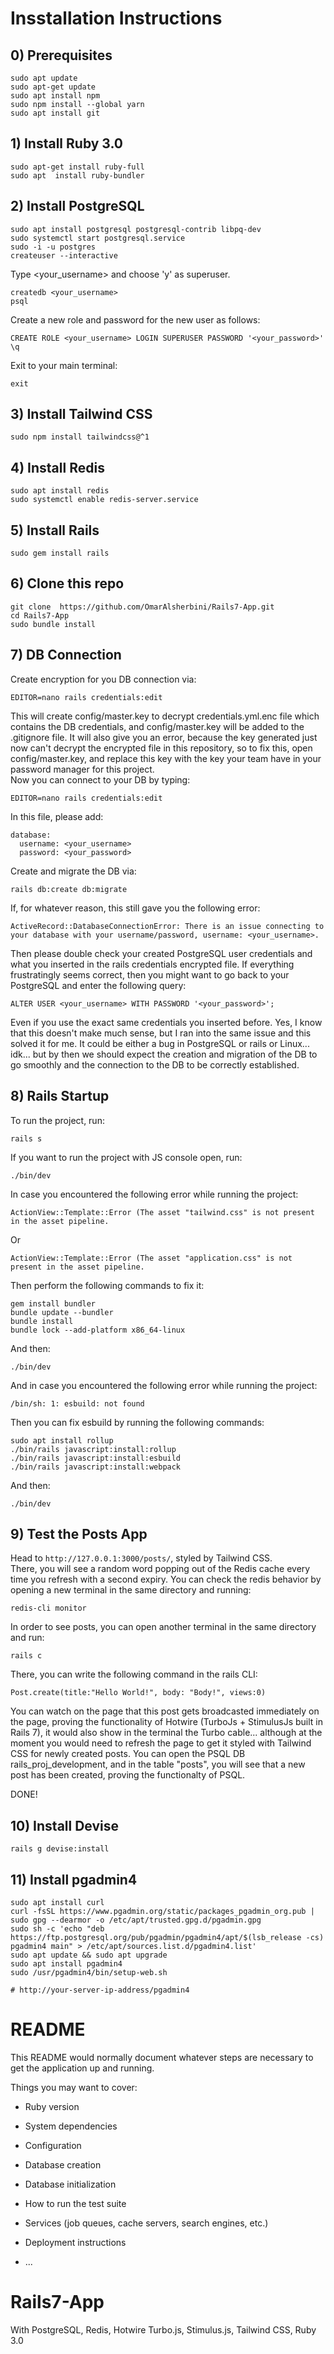 # Insstallation Instructions

## 0) Prerequisites
```
sudo apt update
sudo apt-get update
sudo apt install npm
sudo npm install --global yarn
sudo apt install git
```

## 1) Install Ruby 3.0
```
sudo apt-get install ruby-full
sudo apt  install ruby-bundler
```
## 2) Install PostgreSQL
```
sudo apt install postgresql postgresql-contrib libpq-dev
sudo systemctl start postgresql.service
sudo -i -u postgres
createuser --interactive
```
Type <your_username> and choose 'y' as superuser. <br/>
```
createdb <your_username>
psql
```
Create a new role and password for the new user as follows:
```
CREATE ROLE <your_username> LOGIN SUPERUSER PASSWORD '<your_password>'
\q
```
Exit to your main terminal:
```
exit
```
## 3) Install Tailwind CSS
```
sudo npm install tailwindcss@^1
```
## 4) Install Redis
```
sudo apt install redis
sudo systemctl enable redis-server.service
```
## 5) Install Rails
```
sudo gem install rails
```

## 6) Clone this repo
```
git clone  https://github.com/OmarAlsherbini/Rails7-App.git
cd Rails7-App
sudo bundle install
```

## 7) DB Connection
Create encryption for you DB connection via:
```
EDITOR=nano rails credentials:edit
```
This will create config/master.key to decrypt credentials.yml.enc file which contains the DB credentials, and config/master.key will be added to the .gitignore file. It will also give you an error, because the key generated just now can't decrypt the encrypted file in this repository, so to fix this, open config/master.key, and replace this key with the key your team have in your password manager for this project. <br/>
Now you can connect to your DB by typing:
```
EDITOR=nano rails credentials:edit
```
In this file, please add:
```
database:
  username: <your_username>
  password: <your_password>
```
Create and migrate the DB via:
```
rails db:create db:migrate
```
If, for whatever reason, this still gave you the following error:
```
ActiveRecord::DatabaseConnectionError: There is an issue connecting to your database with your username/password, username: <your_username>.
```
Then please double check  your created PostgreSQL user credentials and what you inserted in the rails credentials encrypted file. If everything frustratingly seems correct, then you might want to go back to your PostgreSQL and enter the following query:
```
ALTER USER <your_username> WITH PASSWORD '<your_password>';
```
Even if you use the exact same credentials you inserted before. Yes, I know that this doesn't make much sense, but I ran into the same issue and this solved it for me. It could be either a bug in PostgreSQL or rails or Linux... idk... but by then we should expect the creation and migration of the DB to go smoothly and the connection to the DB to be correctly established.

## 8) Rails Startup
To run the project, run:
```
rails s
```
If you want to run the project with JS console open, run:
```
./bin/dev
```
In case you encountered the following error while running the project:

```
ActionView::Template::Error (The asset "tailwind.css" is not present in the asset pipeline.
```
Or
```
ActionView::Template::Error (The asset "application.css" is not present in the asset pipeline.
```
Then perform the following commands to fix it:
```
gem install bundler
bundle update --bundler
bundle install
bundle lock --add-platform x86_64-linux
```
And then:
```
./bin/dev
```
And in case you encountered the following error while running the project:
```
/bin/sh: 1: esbuild: not found
```
Then you can fix esbuild by running the following commands:
```
sudo apt install rollup
./bin/rails javascript:install:rollup
./bin/rails javascript:install:esbuild
./bin/rails javascript:install:webpack
```
And then:
```
./bin/dev
```
## 9) Test the Posts App
Head to ```http://127.0.0.1:3000/posts/```, styled by Tailwind CSS. <br/>
There, you will see a random word popping out of the Redis cache every time you refresh with a second expiry. You can check the redis behavior by opening a new terminal in the same directory and running:
```
redis-cli monitor
```
In order to see posts, you can open another terminal in the same directory and run:
```
rails c
```
There, you can write the following command in the rails CLI:
```
Post.create(title:"Hello World!", body: "Body!", views:0) 
```
You can watch on the page that this post gets broadcasted immediately on the page, proving the functionality of Hotwire (TurboJs + StimulusJs built in Rails 7), it would also show in the terminal the Turbo cable... although at the moment you would need to refresh the page to get it styled with Tailwind CSS for newly created posts. You can open the PSQL DB rails_proj_development, and in the table "posts", you will see that a new post has been created, proving the functionalty of PSQL.  <br/>

DONE!

## 10) Install Devise
```
rails g devise:install
```

## 11) Install pgadmin4
```
sudo apt install curl
curl -fsSL https://www.pgadmin.org/static/packages_pgadmin_org.pub | sudo gpg --dearmor -o /etc/apt/trusted.gpg.d/pgadmin.gpg
sudo sh -c 'echo "deb https://ftp.postgresql.org/pub/pgadmin/pgadmin4/apt/$(lsb_release -cs) pgadmin4 main" > /etc/apt/sources.list.d/pgadmin4.list'
sudo apt update && sudo apt upgrade
sudo apt install pgadmin4
sudo /usr/pgadmin4/bin/setup-web.sh

# http://your-server-ip-address/pgadmin4
```

# README

This README would normally document whatever steps are necessary to get the
application up and running.

Things you may want to cover:

* Ruby version

* System dependencies

* Configuration

* Database creation

* Database initialization

* How to run the test suite

* Services (job queues, cache servers, search engines, etc.)

* Deployment instructions

* ...

# Rails7-App
With PostgreSQL, Redis, Hotwire Turbo.js, Stimulus.js, Tailwind CSS, Ruby 3.0



